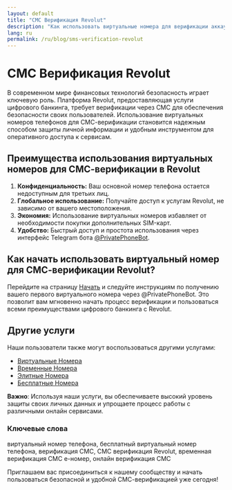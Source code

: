 ```yaml
---
layout: default
title: "СМС Верификация Revolut"
description: "Как использовать виртуальные номера для верификации аккаунта Revolut"
lang: ru
permalink: /ru/blog/sms-verification-revolut
---
```


# СМС Верификация Revolut

В современном мире финансовых технологий безопасность играет ключевую роль. Платформа Revolut, предоставляющая услуги цифрового банкинга, требует верификации через СМС для обеспечения безопасности своих пользователей. Использование виртуальных номеров телефонов для СМС-верификации становится надежным способом защиты личной информации и удобным инструментом для оперативного доступа к сервисам.

## Преимущества использования виртуальных номеров для СМС-верификации в Revolut

1. **Конфиденциальность:** Ваш основной номер телефона остается недоступным для третьих лиц.
2. **Глобальное использование:** Получайте доступ к услугам Revolut, не зависимо от вашего местоположения.
3. **Экономия:** Использование виртуальных номеров избавляет от необходимости покупки дополнительных SIM-карт.
4. **Удобство:** Быстрый доступ и простота использования через интерфейс Telegram бота [@PrivatePhoneBot](https://t.me/PrivatePhoneBot).

## Как начать использовать виртуальный номер для СМС-верификации Revolut?

Перейдите на страницу [Начать](/ru/get-started) и следуйте инструкциям по получению вашего первого виртуального номера через @PrivatePhoneBot. Это позволит вам мгновенно начать процесс верификации и пользоваться всеми преимуществами цифрового банкинга с Revolut.

## Другие услуги

Наши пользователи также могут воспользоваться другими услугами:
- [Виртуальные Номера](/ru/virtual-phone-numbers)
- [Временные Номера](/ru/temporary-phone-numbers)
- [Элитные Номера](/ru/elite-phone-numbers)
- [Бесплатные Номера](/ru/free-phone-numbers)

**Важно**: Используя наши услуги, вы обеспечиваете высокий уровень защиты своих личных данных и упрощаете процесс работы с различными онлайн сервисами.

### Ключевые слова
виртуальный номер телефона, бесплатный виртуальный номер телефона, верификация СМС, СМС верификация Revolut, временная верификация СМС e-номер, онлайн верификация СМС

Приглашаем вас присоединиться к нашему сообществу и начать пользоваться безопасной и удобной СМС-верификацией уже сегодня!